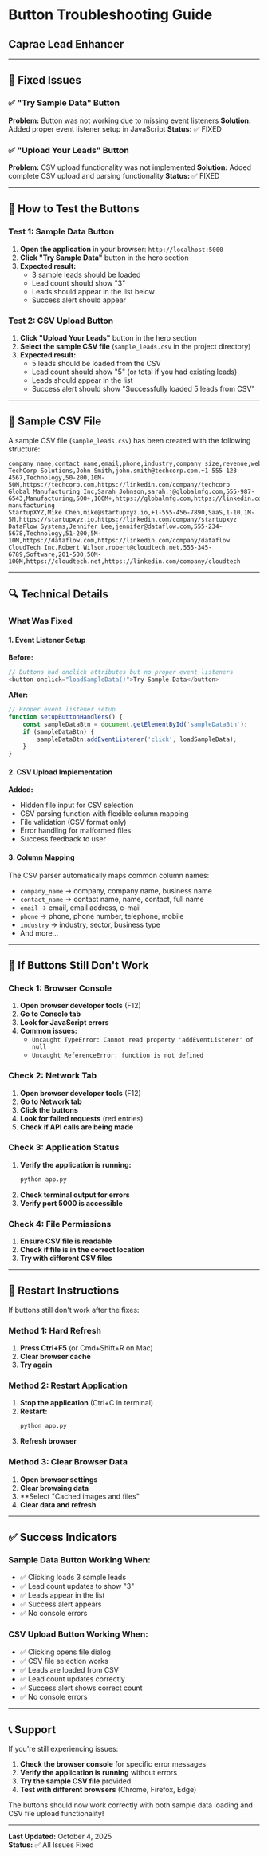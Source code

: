 # Button Troubleshooting Guide
## Caprae Lead Enhancer

---

## 🔧 Fixed Issues

### ✅ "Try Sample Data" Button
**Problem:** Button was not working due to missing event listeners
**Solution:** Added proper event listener setup in JavaScript
**Status:** ✅ FIXED

### ✅ "Upload Your Leads" Button  
**Problem:** CSV upload functionality was not implemented
**Solution:** Added complete CSV upload and parsing functionality
**Status:** ✅ FIXED

---

## 🚀 How to Test the Buttons

### Test 1: Sample Data Button
1. **Open the application** in your browser: `http://localhost:5000`
2. **Click "Try Sample Data"** button in the hero section
3. **Expected result:** 
   - 3 sample leads should be loaded
   - Lead count should show "3"
   - Leads should appear in the list below
   - Success alert should appear

### Test 2: CSV Upload Button
1. **Click "Upload Your Leads"** button in the hero section
2. **Select the sample CSV file** (`sample_leads.csv` in the project directory)
3. **Expected result:**
   - 5 leads should be loaded from the CSV
   - Lead count should show "5" (or total if you had existing leads)
   - Leads should appear in the list
   - Success alert should show "Successfully loaded 5 leads from CSV"

---

## 📁 Sample CSV File

A sample CSV file (`sample_leads.csv`) has been created with the following structure:

```csv
company_name,contact_name,email,phone,industry,company_size,revenue,website,linkedin
TechCorp Solutions,John Smith,john.smith@techcorp.com,+1-555-123-4567,Technology,50-200,10M-50M,https://techcorp.com,https://linkedin.com/company/techcorp
Global Manufacturing Inc,Sarah Johnson,sarah.j@globalmfg.com,555-987-6543,Manufacturing,500+,100M+,https://globalmfg.com,https://linkedin.com/company/global-manufacturing
StartupXYZ,Mike Chen,mike@startupxyz.io,+1-555-456-7890,SaaS,1-10,1M-5M,https://startupxyz.io,https://linkedin.com/company/startupxyz
DataFlow Systems,Jennifer Lee,jennifer@dataflow.com,555-234-5678,Technology,51-200,5M-10M,https://dataflow.com,https://linkedin.com/company/dataflow
CloudTech Inc,Robert Wilson,robert@cloudtech.net,555-345-6789,Software,201-500,50M-100M,https://cloudtech.net,https://linkedin.com/company/cloudtech
```

---

## 🔍 Technical Details

### What Was Fixed

#### 1. Event Listener Setup
**Before:**
```javascript
// Buttons had onclick attributes but no proper event listeners
<button onclick="loadSampleData()">Try Sample Data</button>
```

**After:**
```javascript
// Proper event listener setup
function setupButtonHandlers() {
    const sampleDataBtn = document.getElementById('sampleDataBtn');
    if (sampleDataBtn) {
        sampleDataBtn.addEventListener('click', loadSampleData);
    }
}
```

#### 2. CSV Upload Implementation
**Added:**
- Hidden file input for CSV selection
- CSV parsing function with flexible column mapping
- File validation (CSV format only)
- Error handling for malformed files
- Success feedback to user

#### 3. Column Mapping
The CSV parser automatically maps common column names:
- `company_name` → company, company name, business name
- `contact_name` → contact name, name, contact, full name
- `email` → email, email address, e-mail
- `phone` → phone, phone number, telephone, mobile
- `industry` → industry, sector, business type
- And more...

---

## 🐛 If Buttons Still Don't Work

### Check 1: Browser Console
1. **Open browser developer tools** (F12)
2. **Go to Console tab**
3. **Look for JavaScript errors**
4. **Common issues:**
   - `Uncaught TypeError: Cannot read property 'addEventListener' of null`
   - `Uncaught ReferenceError: function is not defined`

### Check 2: Network Tab
1. **Open browser developer tools** (F12)
2. **Go to Network tab**
3. **Click the buttons**
4. **Look for failed requests** (red entries)
5. **Check if API calls are being made**

### Check 3: Application Status
1. **Verify the application is running:**
   ```bash
   python app.py
   ```
2. **Check terminal output for errors**
3. **Verify port 5000 is accessible**

### Check 4: File Permissions
1. **Ensure CSV file is readable**
2. **Check if file is in the correct location**
3. **Try with different CSV files**

---

## 🔄 Restart Instructions

If buttons still don't work after the fixes:

### Method 1: Hard Refresh
1. **Press Ctrl+F5** (or Cmd+Shift+R on Mac)
2. **Clear browser cache**
3. **Try again**

### Method 2: Restart Application
1. **Stop the application** (Ctrl+C in terminal)
2. **Restart:**
   ```bash
   python app.py
   ```
3. **Refresh browser**

### Method 3: Clear Browser Data
1. **Open browser settings**
2. **Clear browsing data**
3. **Select "Cached images and files"
4. **Clear data and refresh**

---

## ✅ Success Indicators

### Sample Data Button Working When:
- ✅ Clicking loads 3 sample leads
- ✅ Lead count updates to show "3"
- ✅ Leads appear in the list
- ✅ Success alert appears
- ✅ No console errors

### CSV Upload Button Working When:
- ✅ Clicking opens file dialog
- ✅ CSV file selection works
- ✅ Leads are loaded from CSV
- ✅ Lead count updates correctly
- ✅ Success alert shows correct count
- ✅ No console errors

---

## 📞 Support

If you're still experiencing issues:

1. **Check the browser console** for specific error messages
2. **Verify the application is running** without errors
3. **Try the sample CSV file** provided
4. **Test with different browsers** (Chrome, Firefox, Edge)

The buttons should now work correctly with both sample data loading and CSV file upload functionality!

---

**Last Updated:** October 4, 2025  
**Status:** ✅ All Issues Fixed
